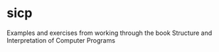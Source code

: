 # sicp
Examples and exercises from working through the book Structure and Interpretation of Computer Programs
